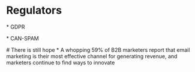# Regulators

<span class="fragment">* GDPR</span>

<span class="fragment">* CAN-SPAM</span>

<span class="fragment">
# There is still hope
* A whopping 59% of B2B marketers report that email marketing is their most effective channel for generating revenue, and marketers continue to find ways to innovate
</span>
